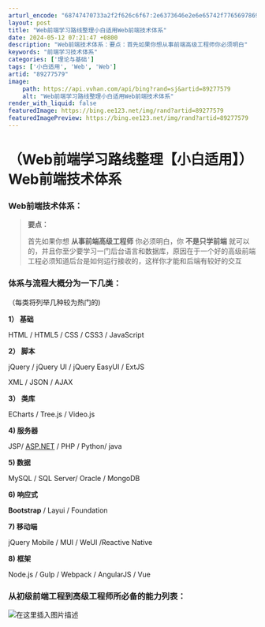 ```yaml
---
arturl_encode: "68747470733a2f2f626c6f67:2e6373646e2e6e65742f77656978696e5f3434303633333334:2f61727469636c652f64657461696c732f3839323737353739"
layout: post
title: "Web前端学习路线整理小白适用Web前端技术体系"
date: 2024-05-12 07:21:47 +0800
description: "Web前端技术体系：要点：首先如果你想从事前端高级工程师你必须明白"
keywords: "前端学习技术体系"
categories: ['理论与基础']
tags: ['小白适用', 'Web', 'Web']
artid: "89277579"
image:
    path: https://api.vvhan.com/api/bing?rand=sj&artid=89277579
    alt: "Web前端学习路线整理小白适用Web前端技术体系"
render_with_liquid: false
featuredImage: https://bing.ee123.net/img/rand?artid=89277579
featuredImagePreview: https://bing.ee123.net/img/rand?artid=89277579
---
```


# （Web前端学习路线整理【小白适用】）Web前端技术体系

### Web前端技术体系：

> **要点：**
>   
> 首先如果你想
> **从事前端高级工程师**
> 你必须明白，你
> **不是只学前端**
> 就可以的，并且你至少要学习一门后台语言和数据库，原因在于一个好的高级前端工程必须知道后台是如何运行接收的，这样你才能和后端有较好的交互

### 体系与流程大概分为一下几类：

（每类将列举几种较为热门的)
  
**1） 基础**
  
HTML / HTML5 / CSS / CSS3 / JavaScript
  
**2） 脚本**
  
jQuery / jQuery UI / jQuery EasyUI / ExtJS
  
XML / JSON / AJAX
  
**3） 类库**
  
ECharts / Tree.js / Video.js
  
**4) 服务器**
  
JSP/
[ASP.NET](http://ASP.NET)
/ PHP / Python/ java
  
**5) 数据**
  
MySQL / SQL Server/ Oracle / MongoDB
  
**6) 响应式**
  
**Bootstrap**
/ Layui / Foundation
  
**7) 移动端**
  
jQuery Mobile / MUI / WeUI /Reactive Native
  
**8) 框架**
  
Node.js / Gulp / Webpack / AngularJS / Vue

### 从初级前端工程到高级工程师所必备的能力列表：

![在这里插入图片描述](https://i-blog.csdnimg.cn/blog_migrate/27a578dabc1849e4902085fc815d6b7a.png)